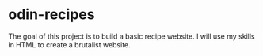 # odin-recipes

The goal of this project is to build a basic recipe website. I will use my skills in HTML to create a brutalist website.